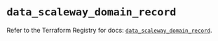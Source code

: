 # `data_scaleway_domain_record`

Refer to the Terraform Registry for docs: [`data_scaleway_domain_record`](https://registry.terraform.io/providers/scaleway/scaleway/2.57.0/docs/data-sources/domain_record).
